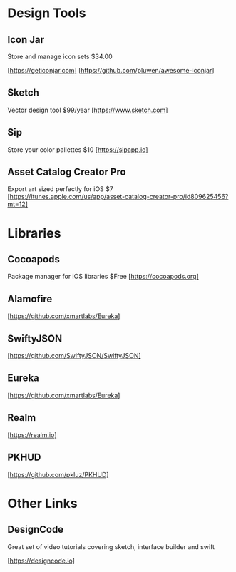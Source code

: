 # Design Tools

## Icon Jar

Store and manage icon sets
$34.00

[https://geticonjar.com]
[https://github.com/pluwen/awesome-iconjar]

## Sketch

Vector design tool
$99/year
[https://www.sketch.com]
## Sip

Store your color pallettes
$10
[https://sipapp.io]

## Asset Catalog Creator Pro

Export art sized perfectly for iOS
$7
[https://itunes.apple.com/us/app/asset-catalog-creator-pro/id809625456?mt=12]

# Libraries

## Cocoapods

Package manager for iOS libraries
$Free
[https://cocoapods.org]

## Alamofire

[https://github.com/xmartlabs/Eureka]

## SwiftyJSON

[https://github.com/SwiftyJSON/SwiftyJSON]

## Eureka

[https://github.com/xmartlabs/Eureka]

## Realm

[https://realm.io]

## PKHUD

[https://github.com/pkluz/PKHUD]

# Other Links

## DesignCode
Great set of video tutorials covering sketch, interface builder and swift

[https://designcode.io]

